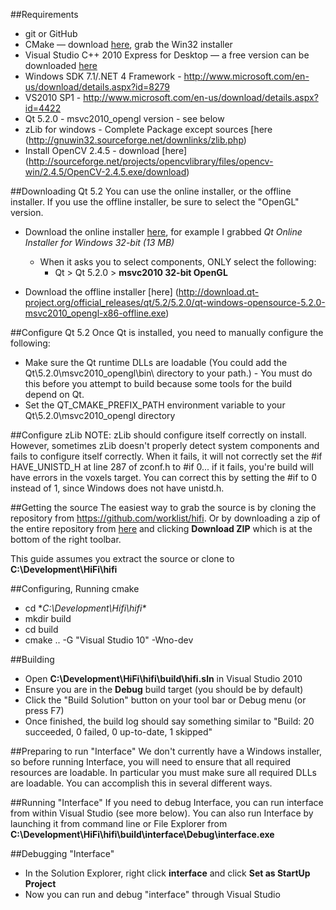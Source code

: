 ##Requirements
* git or GitHub
* CMake — download [here](http://www.cmake.org/cmake/resources/software.html), grab the Win32 installer
* Visual Studio C++ 2010 Express for Desktop — a free version can be downloaded [here](http://www.visualstudio.com/en-us/downloads#d-2010-express)
* Windows SDK 7.1/.NET 4 Framework - http://www.microsoft.com/en-us/download/details.aspx?id=8279
* VS2010 SP1 - http://www.microsoft.com/en-us/download/details.aspx?id=4422
* Qt 5.2.0 - msvc2010_opengl version - see below
* zLib for windows - Complete Package except sources [here (http://gnuwin32.sourceforge.net/downlinks/zlib.php)
* Install OpenCV 2.4.5 - download [here] (http://sourceforge.net/projects/opencvlibrary/files/opencv-win/2.4.5/OpenCV-2.4.5.exe/download)

##Downloading Qt 5.2
You can use the online installer, or the offline installer. If you use the offline installer, be sure to select the "OpenGL" version.
* Download the online installer [here](http://qt-project.org/downloads), for example I grabbed _Qt Online Installer for Windows 32-bit (13 MB)_
    * When it asks you to select components, ONLY select the following:
        * Qt > Qt 5.2.0 > **msvc2010 32-bit OpenGL**

* Download the offline installer [here] (http://download.qt-project.org/official_releases/qt/5.2/5.2.0/qt-windows-opensource-5.2.0-msvc2010_opengl-x86-offline.exe)

##Configure Qt 5.2
Once Qt is installed, you need to manually configure the following:
* Make sure the Qt runtime DLLs are loadable (You could add the Qt\5.2.0\msvc2010_opengl\bin\ directory to your path.) - You must do this before you attempt to build because some tools for the build depend on Qt.
* Set the QT_CMAKE_PREFIX_PATH environment variable to your Qt\5.2.0\msvc2010_opengl directory

##Configure zLib
NOTE: zLib should configure itself correctly on install. However, sometimes zLib doesn't properly detect system components and fails to configure itself correctly. When it fails, it will not correctly set the #if HAVE_UNISTD_H at line 287 of zconf.h to #if 0... if it fails, you're build will have errors in the voxels target. You can correct this by setting the #if to 0 instead of 1, since Windows does not have unistd.h.

##Getting the source
The easiest way to grab the source is by cloning the repository from https://github.com/worklist/hifi. Or by downloading a zip of the entire repository from [here](https://github.com/worklist/hifi) and clicking **Download ZIP** which is at the bottom of the right toolbar.

This guide assumes you extract the source  or clone to **C:\Development\HiFi\hifi**

##Configuring, Running cmake
* cd **C:\Development\Hifi\hifi\**
* mkdir build
* cd build
* cmake .. -G "Visual Studio 10" -Wno-dev 

##Building
* Open **C:\Development\HiFi\hifi\build\hifi.sln** in Visual Studio 2010
* Ensure you are in the **Debug** build target (you should be by default)
* Click the "Build Solution" button on your tool bar or Debug menu (or press F7)
* Once finished, the build log should say something similar to "Build: 20 succeeded, 0 failed, 0 up-to-date, 1 skipped"

##Preparing to run "Interface"
We don't currently have a Windows installer, so before running Interface, you will need to ensure that all required resources are loadable. In particular you must make sure all required DLLs are loadable. You can accomplish this in several different ways. 

##Running "Interface"
If you need to debug Interface, you can run interface from within Visual Studio (see more below). You can also run Interface by launching it from command line or File Explorer from **C:\Development\HiFi\hifi\build\interface\Debug\interface.exe**

##Debugging "Interface"
* In the Solution Explorer, right click **interface** and click **Set as StartUp Project**
* Now you can run and debug "interface" through Visual Studio